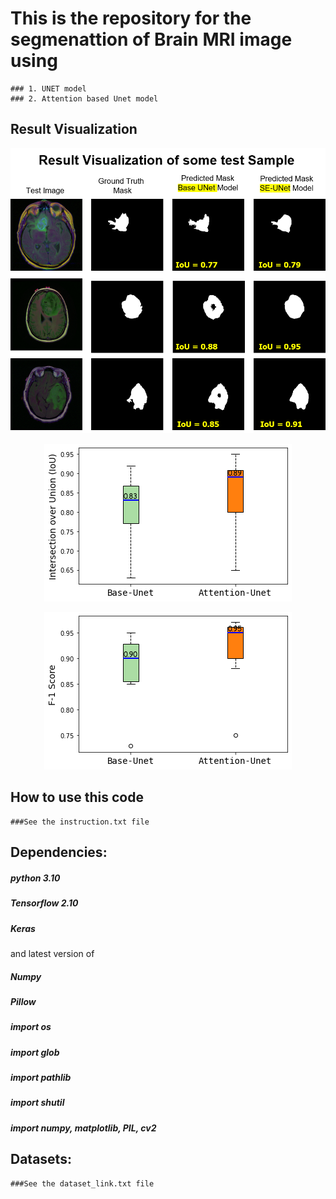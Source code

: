 # This is the repository for the segmenattion of Brain MRI image using 
 	### 1. UNET model 
	### 2. Attention based Unet model

## Result Visualization
<p align="center">
  <img src="Graph/result.png"><br/>
</p>

<p align="center">
  <img src="Graph/box_plot.png"><br/>
</p>

<p align="center">
  <img src="Graph/f-1_score.png"><br/>
</p> 


## How to use this code
	###See the instruction.txt file

## Dependencies:
##### python 3.10
##### Tensorflow 2.10
##### Keras
and latest version of
##### Numpy
##### Pillow 
##### import os
##### import glob
##### import pathlib
##### import shutil
##### import numpy, matplotlib, PIL, cv2

## Datasets:
	###See the dataset_link.txt file

